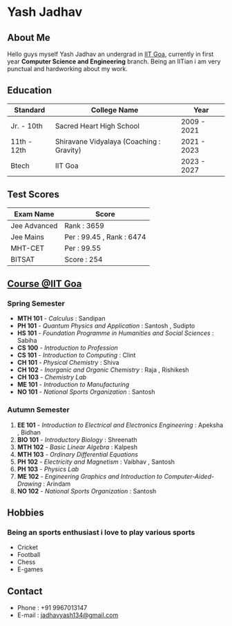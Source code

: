 # Yash Jadhav

## About Me
Hello guys myself Yash Jadhav an undergrad in [IIT Goa](https://www.google.com/url?sa=t&rct=j&q=&esrc=s&source=web&cd=&cad=rja&uact=8&ved=2ahUKEwiV8eGmt5iEAxUv1jgGHd2fDD8QFnoECC4QAQ&url=https%3A%2F%2Fiitgoa.ac.in%2F&usg=AOvVaw3cZXAXxhzQa3eZ0WQB4q5V&opi=89978449), currently in first year **Computer Science and Engineering** branch. Being an IITian i am very punctual and hardworking about my work. 

## Education
|Standard      | College Name            |Year              |
| ------------ | ----------------------- | ---------------- |
|Jr. - 10th    |Sacred Heart High School |2009 - 2021       |
| 11th - 12th  | Shiravane Vidyalaya (Coaching : Gravity) | 2021 - 2023 |
| Btech | IIT Goa | 2023 - 2027 |

## Test Scores
| Exam Name      | Score  |
| -------------- | ------ |
| Jee Advanced | Rank : 3659 |
| Jee Mains | Per : 99.45 , Rank : 6474 |
| MHT-CET | Per : 99.55 |
| BITSAT | Score : 254 |

## [Course @IIT Goa](https://www.google.com/url?sa=t&rct=j&q=&esrc=s&source=web&cd=&ved=2ahUKEwj07YiVvJiEAxVE7zgGHS30ABAQFnoECBYQAQ&url=https%3A%2F%2Fiitgoa.ac.in%2Fwp-content%2Fuploads%2FCurriculum_CSE_2020.pdf&usg=AOvVaw3Pss7SCKPSD-Rs4QHaQ0HR&opi=89978449)
### Spring Semester
* **MTH 101**  - *Calculus* : Sandipan
* **PH 101** - *Quantum Physics and Application* : Santosh , Sudipto
* **HS 101** - *Foundation Programme in Humanities and Social Sciences* : Sabiha
* **CS 100** - *Introduction to Profession* 
* **CS 101** - *Introduction to Computing* : Clint
* **CH 101** - *Physical Chemistry* : Shiva
* **CH 102** - *Inorganic and Organic Chemistry* : Raja , Rishikesh
* **CH 103** - *Chemistry Lab*
* **ME 101** - *Introduction to Manufacturing*
* **NO 101** - *National Sports Organization* : Santosh
### Autumn Semester
1. **EE 101** - *Introduction to Electrical and Electronics Engineering* : Apeksha , Bidhan
2.  **BIO 101** - *Introductory Biology* : Shreenath 
3.  **MTH 102** - *Basic Linear Algebra* : Kalpesh
4. **MTH 103** - *Ordinary Differential Equations*  
5. **PH 102** - *Electricity and Magnetism* : Vaibhav , Santosh
6. **PH 103** - *Physics Lab*
7. **ME 102** - *Engineering Graphics and Introduction to Computer-Aided-Drawing* : Arindam
8. **NO 102** - *National Sports Organization* : Santosh

## Hobbies 
### Being an sports enthusiast i love to play various sports 
* Cricket
* Football
* Chess
* E-games

## Contact 
* Phone : +91 9967013147
* E-mail : jadhavyash134@gmail.com
